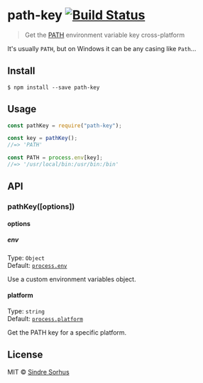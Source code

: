 # path-key [![Build Status](https://travis-ci.org/sindresorhus/path-key.svg?branch=master)](https://travis-ci.org/sindresorhus/path-key)

> Get the [PATH](<https://en.wikipedia.org/wiki/PATH_(variable)>) environment variable key cross-platform

It's usually `PATH`, but on Windows it can be any casing like `Path`...

## Install

```
$ npm install --save path-key
```

## Usage

```js
const pathKey = require("path-key");

const key = pathKey();
//=> 'PATH'

const PATH = process.env[key];
//=> '/usr/local/bin:/usr/bin:/bin'
```

## API

### pathKey([options])

#### options

##### env

Type: `Object`<br>
Default: [`process.env`](https://nodejs.org/api/process.html#process_process_env)

Use a custom environment variables object.

#### platform

Type: `string`<br>
Default: [`process.platform`](https://nodejs.org/api/process.html#process_process_platform)

Get the PATH key for a specific platform.

## License

MIT © [Sindre Sorhus](https://sindresorhus.com)
